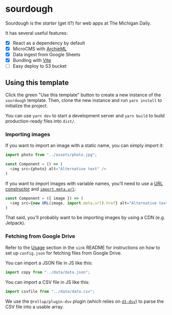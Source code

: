 # sourdough

Sourdough is the _starter_ (get it?) for web apps at The Michigan Daily.

It has several useful features:

- [x] React as a dependency by default
- [x] MicroCMS with [ArchieML](http://archieml.org/)
- [x] Data ingest from Google Sheets
- [x] Bundling with [Vite](https://vitejs.dev/)
- [ ] Easy deploy to S3 bucket

## Using this template

Click the green "Use this template" button to create a new instance of the `sourdough` template. Then, clone the new instance and run `yarn install` to initialize the project.

You can use `yarn dev` to start a development server and `yarn build` to build production-ready files into `dist/`.

### Importing images

If you want to import an image with a static name, you can simply import it:

```javascript
import photo from "../assets/photo.jpg";

const Component = () => (
  <img src={photo} alt="Alternative text" />
)
```

If you want to import images with variable names, you'll need to use a [URL constructor](https://developer.mozilla.org/en-US/docs/Web/API/URL) and [`import.meta.url`](https://developer.mozilla.org/en-US/docs/Web/JavaScript/Reference/Operators/import.meta):

```javascript
const Component = ({ image }) => (
  <img src={new URL(image, import.meta.url).href} alt="Alternative text" />
)
```

That said, you'll probably want to be importing images by using a CDN (e.g. Jetpack).

### Fetching from Google Drive

Refer to the [Usage](https://github.com/MichiganDaily/sink#usage) section in the `sink` README for instructions on how to set up `config.json` for fetching files from Google Drive.

You can import a JSON file in JS like this:

```js
import copy from "../data/data.json";
```

You can import a CSV file in JS like this:

```js
import csvfile from "../data/data.csv";
```

We use the `@rollup/plugin-dsv` plugin (which relies on [`d3-dsv`](https://github.com/d3/d3-dsv)) to parse the CSV file into a usable array.
